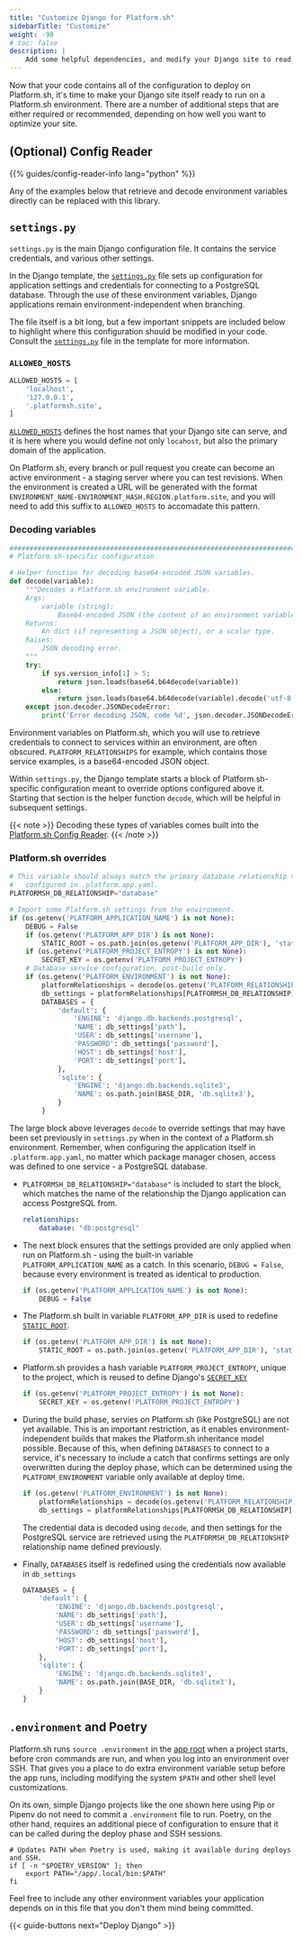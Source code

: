 ```yaml
---
title: "Customize Django for Platform.sh"
sidebarTitle: "Customize"
weight: -90
# toc: false
description: |
    Add some helpful dependencies, and modify your Django site to read from a Platform.sh environment.
---
```


Now that your code contains all of the configuration to deploy on Platform.sh,
it's time to make your Django site itself ready to run on a Platform.sh environment.
There are a number of additional steps that are either required or recommended, depending on how well you want to optimize your site.

## (Optional) Config Reader

{{% guides/config-reader-info lang="python" %}}

Any of the examples below that retrieve and decode environment variables directly can be replaced with this library.

## `settings.py`

`settings.py` is the main Django configuration file.
It contains the service credentials, and various other settings.

In the Django template, the [`settings.py`](https://github.com/platformsh-templates/django4/blob/master/myapp/settings.py) file sets up configuration for application settings and credentials for connecting to a PostgreSQL database. 
Through the use of these environment variables, Django applications remain environment-independent when branching.

The file itself is a bit long, but a few important snippets are included below to highlight where this configuration should be modified in your code. 
Consult the [`settings.py`](https://github.com/platformsh-templates/django4/blob/master/myapp/settings.py) file in the template for more information.

### `ALLOWED_HOSTS`

```py {location="settings.py"}
ALLOWED_HOSTS = [
    'localhost',
    '127.0.0.1',
    '.platformsh.site',
]
```

[`ALLOWED_HOSTS`](https://docs.djangoproject.com/en/4.1/ref/settings/#allowed-hosts) defines the host names that your Django site can serve, and it is here where you would define not only `locahost`, but also the primary domain of the application.

On Platform.sh, every branch or pull request you create can become an active environment - a staging server where you can test revisions. 
When the environment is created a URL will be generated with the format `ENVIRONMENT_NAME-ENVIRONMENT_HASH.REGION.platform.site`, and you will need to add this suffix to `ALLOWED_HOSTS` to accomadate this pattern.

### Decoding variables

```py {location="settings.py"}
#################################################################################
# Platform.sh-specific configuration

# Helper function for decoding base64-encoded JSON variables.
def decode(variable):
    """Decodes a Platform.sh environment variable.
    Args:
        variable (string):
            Base64-encoded JSON (the content of an environment variable).
    Returns:
        An dict (if representing a JSON object), or a scalar type.
    Raises:
        JSON decoding error.
    """
    try:
        if sys.version_info[1] > 5:
            return json.loads(base64.b64decode(variable))
        else:
            return json.loads(base64.b64decode(variable).decode('utf-8'))
    except json.decoder.JSONDecodeError:
        print('Error decoding JSON, code %d', json.decoder.JSONDecodeError)
```

Environment variables on Platform.sh, which you will use to retrieve credentials to connect to services within an environment, are often obscured. 
`PLATFORM_RELATIONSHIPS` for example, which contains those service examples, is a base64-encoded JSON object.

Within `settings.py`, the Django template starts a block of Platform.sh-specific configuration meant to override options configured above it. 
Starting that section is the helper function `decode`, which will be helpful in subsequent settings.

{{< note >}}
Decoding these types of variables comes built into the [Platform.sh Config Reader](#optional-config-reader).
{{< /note >}}

### Platform.sh overrides 

```py {location="settings.py"}
# This variable should always match the primary database relationship name,
#   configured in .platform.app.yaml.
PLATFORMSH_DB_RELATIONSHIP="database"

# Import some Platform.sh settings from the environment.
if (os.getenv('PLATFORM_APPLICATION_NAME') is not None):
    DEBUG = False
    if (os.getenv('PLATFORM_APP_DIR') is not None):
        STATIC_ROOT = os.path.join(os.getenv('PLATFORM_APP_DIR'), 'static')
    if (os.getenv('PLATFORM_PROJECT_ENTROPY') is not None):
        SECRET_KEY = os.getenv('PLATFORM_PROJECT_ENTROPY')
    # Database service configuration, post-build only.
    if (os.getenv('PLATFORM_ENVIRONMENT') is not None):
        platformRelationships = decode(os.getenv('PLATFORM_RELATIONSHIPS'))
        db_settings = platformRelationships[PLATFORMSH_DB_RELATIONSHIP][0]
        DATABASES = {
            'default': {
                'ENGINE': 'django.db.backends.postgresql',
                'NAME': db_settings['path'],
                'USER': db_settings['username'],
                'PASSWORD': db_settings['password'],
                'HOST': db_settings['host'],
                'PORT': db_settings['port'],
            },
            'sqlite': {
                'ENGINE': 'django.db.backends.sqlite3',
                'NAME': os.path.join(BASE_DIR, 'db.sqlite3'),
            }
        }
```

The large block above leverages `decode` to override settings that may have been set previously in `settings.py` when in the context of a Platform.sh environment. 
Remember, when configuring the application itself in `.platform.app.yaml`, no matter which package manager chosen, access was defined to one service - a PostgreSQL database.

- `PLATFORMSH_DB_RELATIONSHIP="database"` is included to start the block, which matches the name of the relationship the Django application can access PostgreSQL from. 

  ```yaml {location=".platform.app.yaml"}
  relationships:
      database: "db:postgresql"
  ```
- The next block ensures that the settings provided are only applied when run on Platform.sh - using the built-in variable `PLATFORM_APPLICATION_NAME` as a catch.
  In this scenario, `DEBUG = False`, because every environment is treated as identical to production.
  ```py {location="settings.py"}
  if (os.getenv('PLATFORM_APPLICATION_NAME') is not None):
      DEBUG = False
  ```
- The Platform.sh built in variable `PLATFORM_APP_DIR` is used to redefine [`STATIC_ROOT`](https://docs.djangoproject.com/en/4.1/ref/settings/#static-root).
  ```py {location="settings.py"}
  if (os.getenv('PLATFORM_APP_DIR') is not None):
      STATIC_ROOT = os.path.join(os.getenv('PLATFORM_APP_DIR'), 'static')
  ```
- Platform.sh provides a hash variable `PLATFORM_PROJECT_ENTROPY`, unique to the project, which is reused to define Django's [`SECRET_KEY`]()
  ```py {location="settings.py"}
  if (os.getenv('PLATFORM_PROJECT_ENTROPY') is not None):
      SECRET_KEY = os.getenv('PLATFORM_PROJECT_ENTROPY')
  ```
- During the build phase, servies on Platform.sh (like PostgreSQL) are not yet available.
  This is an important restriction, as it enables environment-independent builds that makes the Platform.sh inheritance model possible. 
  Because of this, when defining `DATABASES` to connect to a service, it's necessary to include a catch that confirms settings are only overwritten during the deploy phase, which can be determined using the `PLATFORM_ENVIRONMENT` variable only available at deploy time. 
  ```py {location="settings.py"}
  if (os.getenv('PLATFORM_ENVIRONMENT') is not None):
      platformRelationships = decode(os.getenv('PLATFORM_RELATIONSHIPS'))
      db_settings = platformRelationships[PLATFORMSH_DB_RELATIONSHIP][0]
  ```
  The credential data is decoded using `decode`, and then settings for the PostgreSQL service are retrieved using the `PLATFORMSH_DB_RELATIONSHIP` relationship name defined previously.
- Finally, `DATABASES` itself is redefined using the credentials now available in `db_settings`
  ```py {location="settings.py"}
  DATABASES = {
      'default': {
          'ENGINE': 'django.db.backends.postgresql',
          'NAME': db_settings['path'],
          'USER': db_settings['username'],
          'PASSWORD': db_settings['password'],
          'HOST': db_settings['host'],
          'PORT': db_settings['port'],
      },
      'sqlite': {
          'ENGINE': 'django.db.backends.sqlite3',
          'NAME': os.path.join(BASE_DIR, 'db.sqlite3'),
      }
  }
  ```

## `.environment` and Poetry

Platform.sh runs `source .environment` in the [app root](../../../create-apps/app-reference.md#root-directory)
when a project starts, before cron commands are run, and when you log into an environment over SSH.
That gives you a place to do extra environment variable setup before the app runs,
including modifying the system `$PATH` and other shell level customizations.

On its own, simple Django projects like the one shown here using Pip or Pipenv do not need to commit a `.environment` file to run. 
Poetry, on the other hand, requires an additional piece of configuration to ensure that it can be called during the deploy phase and SSH sessions.

```text {location=".environment"}
# Updates PATH when Poetry is used, making it available during deploys and SSH.
if [ -n "$POETRY_VERSION" ]; then
    export PATH="/app/.local/bin:$PATH"
fi
```

Feel free to include any other environment variables your application depends on in this file that you don't them mind being committed.

{{< guide-buttons next="Deploy Django" >}}
